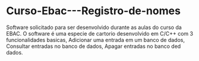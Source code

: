# Curso-Ebac---Registro-de-nomes
Software solicitado para ser desenvolvido durante as aulas do curso da EBAC. O software é uma especie de cartorio desenvolvido em C/C++ com 3 funcionalidades basicas, Adicionar uma entrada em um banco de dados, Consultar entradas no banco de dados, Apagar entradas no banco ded dados.
